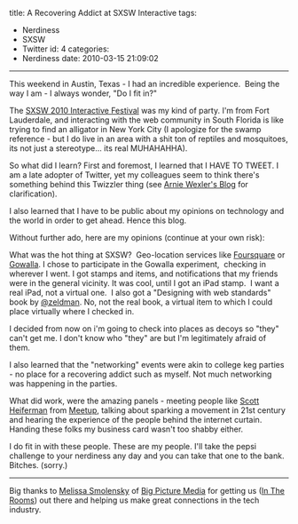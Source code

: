 title: A Recovering Addict at SXSW Interactive
tags:
  - Nerdiness
  - SXSW
  - Twitter
id: 4
categories:
  - Nerdiness
date: 2010-03-15 21:09:02
---

This weekend in Austin, Texas - I had an incredible experience.  Being the way I am - I always wonder, "Do I fit in?"

The [SXSW 2010 Interactive Festival](http://sxsw.com) was my kind of party. I'm from Fort Lauderdale, and interacting with the web community in South Florida is like trying to find an alligator in New York City (I apologize for the swamp reference - but I do live in an area with a shit ton of reptiles and mosquitoes, its not just a stereotype... its real MUHAHAHHA).

So what did I learn? First and foremost, I learned that I HAVE TO TWEET. I am a late adopter of Twitter, yet my colleagues seem to think there's something behind this Twizzler thing (see [Arnie Wexler's Blog](http://recoveringgambler.com) for clarification).

<!-- more -->

I also learned that I have to be public about my opinions on technology and the world in order to get ahead. Hence this blog.

Without further ado, here are my opinions (continue at your own risk):

What was the hot thing at SXSW?  Geo-location services like [Foursquare](http://foursquare.com/) or [Gowalla](http://gowalla.com). I chose to participate in the Gowalla experiment,  checking in wherever I went. I got stamps and items, and notifications that my friends were in the general vicinity. It was cool, until I got an iPad stamp.  I want a real iPad, not a virtual one.  I also got a "Designing with web standards" book by [@zeldman](http://twitter.com/zeldman). No, not the real book, a virtual item to which I could place virtually where I checked in.

I decided from now on i'm going to check into places as decoys so "they" can't get me. I don't know who "they" are but I'm legitimately afraid of them.

I also learned that the "networking" events were akin to college keg parties - no place for a recovering addict such as myself. Not much networking was happening in the parties.

What did work, were the amazing panels - meeting people like [Scott Heiferman](http://twitter.com/heif) from [Meetup](http://meetup.com), talking about sparking a movement in 21st century and hearing the experience of the people behind the internet curtain.  Handing these folks my business card wasn't too shabby either.

I do fit in with these people. These are my people. I'll take the pepsi challenge to your nerdiness any day and you can take that one to the bank. Bitches. (sorry.)

----------------

Big thanks to [Melissa Smolensky](http://twitter.com/melsmo) of [Big Picture Media](http://bigpicturemediaonline.com) for getting us ([In The Rooms](http://intherooms.com/?id=thedotmackblog)) out there and helping us make great connections in the tech industry.